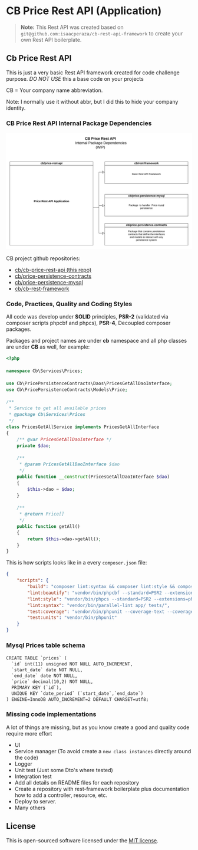 # CB Price Rest API (Application)

> **Note:** This Rest API was created based on `git@github.com:isaacperaza/cb-rest-api-framework` to create your own Rest API boilerplate.

## Cb Price Rest API

This is just a very basic Rest API framework created for code challenge purpose. *DO NOT USE* this a base code on your projects


CB = Your company name abbreviation.
 
Note: I normally use it without abbr, but I did this to hide your company identity.


### CB Price Rest API Internal Package Dependencies

![Internal Package Dependencies]

CB project github repositories:

* [cb/cb-price-rest-api (this repo)](https://github.com/isaacperaza/cb-price-rest-api)
* [cb/price-persistence-contracts](https://github.com/isaacperaza/cb-price-persistence-contracts)
* [cb/price-persistence-mysql](https://github.com/isaacperaza/cb-price-persistence-mysql)
* [cb/cb-rest-framework](https://github.com/isaacperaza/cb-rest-framework)


### Code, Practices, Quality and Coding Styles

All code was develop under **SOLID** principles, **PSR-2** (validated via composer scripts phpcbf and phpcs), **PSR-4**, Decoupled composer packages. 


Packages and project names are under **cb** namespace and all php classes are under **CB** as well, for example:

```php
<?php

namespace Cb\Services\Prices;

use Cb\PricePersistenceContracts\Daos\PricesGetAllDaoInterface;
use Cb\PricePersistenceContracts\Models\Price;

/**
 * Service to get all available prices
 * @package Cb\Services\Prices
 */
class PricesGetAllService implements PricesGetAllInterface
{
    /** @var PricesGetAllDaoInterface */
    private $dao;
    
    /**
     * @param PricesGetAllDaoInterface $dao
     */
    public function __construct(PricesGetAllDaoInterface $dao)
    {
        $this->dao = $dao;
    }

    /**
     * @return Price[]
     */
    public function getAll()
    {
        return $this->dao->getAll();
    }
}
```

This is how scripts looks like in a every `composer.json` file:

```json
{
    "scripts": {
        "build": "composer lint:syntax && composer lint:style && composer test:units",
        "lint:beautify": "vendor/bin/phpcbf --standard=PSR2 --extensions=php --severity=1 app/ tests/ -v",
        "lint:style": "vendor/bin/phpcs --standard=PSR2 --extensions=php --severity=1 app/ tests/ -v",
        "lint:syntax": "vendor/bin/parallel-lint app/ tests/",
        "test:coverage": "vendor/bin/phpunit --coverage-text --coverage-html=build/coverage/html",
        "test:units": "vendor/bin/phpunit"
    }
}
```

### Mysql Prices table schema

```mysql
CREATE TABLE `prices` (
  `id` int(11) unsigned NOT NULL AUTO_INCREMENT,
  `start_date` date NOT NULL,
  `end_date` date NOT NULL,
  `price` decimal(10,2) NOT NULL,
  PRIMARY KEY (`id`),
  UNIQUE KEY `date_period` (`start_date`,`end_date`)
) ENGINE=InnoDB AUTO_INCREMENT=2 DEFAULT CHARSET=utf8;
```

### Missing code implementations

A lot of things are missing, but as you know create a good and quality code require more effort

* UI
* Service manager (To avoid create a `new class instances` directly around the code)
* Logger
* Unit test (Just some Dto's where tested)
* Integration test
* Add all details on README files for each repository
* Create a repository with rest-framework boilerplate plus documentation how to add a controller, resource, etc.
* Deploy to server.
* Many others

## License

This is open-sourced software licensed under the [MIT license](https://opensource.org/licenses/MIT).


[Internal Package Dependencies]:resources/img/intermal_package_dependencies.png?raw=true